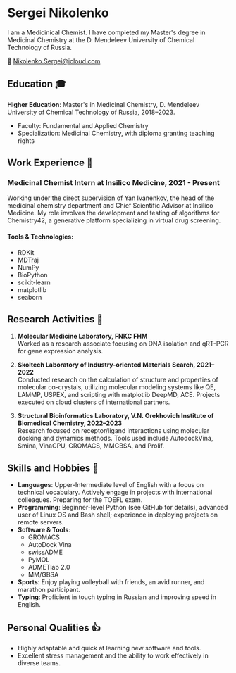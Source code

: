 # Sergei Nikolenko

I am a Medicinical Chemist. I have completed my Master's degree in Medicinal Chemistry at the D. Mendeleev University of Chemical Technology of Russia.

📧 Nikolenko.Sergei@icloud.com

## Education 🎓

**Higher Education**: Master's in Medicinal Chemistry, D. Mendeleev University of Chemical Technology of Russia, 2018–2023.
- Faculty: Fundamental and Applied Chemistry
- Specialization: Medicinal Chemistry, with diploma granting teaching rights


## Work Experience 💼

### Medicinal Chemist Intern at Insilico Medicine, 2021 - Present  
Working under the direct supervision of Yan Ivanenkov, the head of the medicinal chemistry department and Chief Scientific Advisor at Insilico Medicine. My role involves the development and testing of algorithms for Chemistry42, a generative platform specializing in virtual drug screening.

#### Tools & Technologies:
- RDKit
- MDTraj
- NumPy
- BioPython
- scikit-learn
- matplotlib
- seaborn

## Research Activities 🔬

1. **Molecular Medicine Laboratory, FNKC FHM**  
Worked as a research associate focusing on DNA isolation and qRT-PCR for gene expression analysis.

2. **Skoltech Laboratory of Industry-oriented Materials Search, 2021–2022**  
Conducted research on the calculation of structure and properties of molecular co-crystals, utilizing molecular modeling systems like QE, LAMMP, USPEX, and scripting with matplotlib DeepMD, ACE. Projects executed on cloud clusters of international partners.

3. **Structural Bioinformatics Laboratory, V.N. Orekhovich Institute of Biomedical Chemistry, 2022–2023**  
Research focused on receptor/ligand interactions using molecular docking and dynamics methods. Tools used include AutodockVina, Smina, VinaGPU, GROMACS, MMGBSA, and Prolif.

## Skills and Hobbies 🧠

- **Languages**: Upper-Intermediate level of English with a focus on technical vocabulary. Actively engage in projects with international colleagues. Preparing for the TOEFL exam.
- **Programming**: Beginner-level Python (see GitHub for details), advanced user of Linux OS and Bash shell; experience in deploying projects on remote servers.
- **Software & Tools**:
  - GROMACS
  - AutoDock Vina
  - swissADME
  - PyMOL
  - ADMETlab 2.0
  - MM/GBSA
- **Sports**: Enjoy playing volleyball with friends, an avid runner, and marathon participant.
- **Typing**: Proficient in touch typing in Russian and improving speed in English.

## Personal Qualities 👍

- Highly adaptable and quick at learning new software and tools.
- Excellent stress management and the ability to work effectively in diverse teams.

